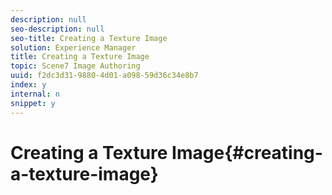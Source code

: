 ```yaml
---
description: null
seo-description: null
seo-title: Creating a Texture Image
solution: Experience Manager
title: Creating a Texture Image
topic: Scene7 Image Authoring
uuid: f2dc3d31-9880-4d01-a098-59d36c34e8b7
index: y
internal: n
snippet: y
---
```


# Creating a Texture Image{#creating-a-texture-image}

